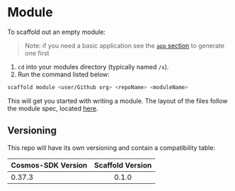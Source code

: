 # Module

To scaffold out an empty module:

> Note: if you need a basic application see the [`app` section](./app.md) to generate one first

1. `cd` into your modules directory (typically named `/x`).
2. Run the command listed below:

```bash
scaffold module <user/Github org> <repoName> <moduleName>
```

This will get you started with writing a module.
The layout of the files follow the module spec, located [here](https://github.com/cosmos/cosmos-sdk/blob/v0.37.3/docs/modules/SPEC.md).

## Versioning

This repo will have its own versioning and contain a compatibility table:

| Cosmos-SDK Version | Scaffold Version |
| ------------------ | :--------------: |
| 0.37.3             |      0.1.0       |
